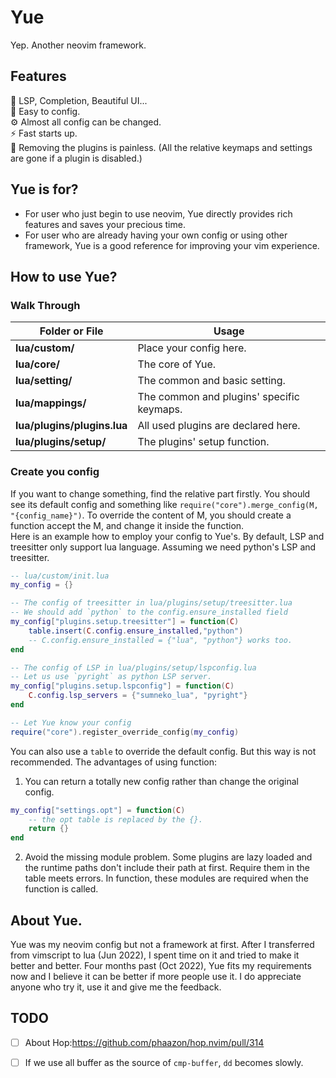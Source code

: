 # Yue
Yep. Another neovim framework. 

## Features
:book: LSP, Completion, Beautiful UI...  
:cake: Easy to config.  
:gear: Almost all config can be changed.  
:zap: Fast starts up.  
:electric_plug: Removing the plugins is painless. (All the relative keymaps and settings are gone if a plugin is disabled.)

## Yue is for?
* For user who just begin to use neovim, Yue directly provides rich features and saves your precious time.
* For user who are already having your own config or using other framework, Yue is a good reference for improving your vim experience. 

## How to use Yue?
<!-- 1. clone this repo to your `~/.config/nvim`. -->
<!-- 2. create your config. -->

### Walk Through
| Folder or File | Usage |
| -- | -- |
|**lua/custom/** | Place your config here.  
|**lua/core/** | The core of Yue.  
|**lua/setting/** | The common and basic setting.  
|**lua/mappings/** | The common and plugins' specific keymaps.  
|**lua/plugins/plugins.lua** | All used plugins are declared here.  
|**lua/plugins/setup/** | The plugins' setup function.  

### Create you config
If you want to change something, find the relative part firstly.
You should see its default config and something like `require("core").merge_config(M, "{config_name}")`.
To override the content of M, you should create a function accept the M, and change it inside the function.  
Here is an example how to employ your config to Yue's.
By default, LSP and treesitter only support lua language.
Assuming we need python's LSP and treesitter.
```lua
-- lua/custom/init.lua
my_config = {}

-- The config of treesitter in lua/plugins/setup/treesitter.lua 
-- We should add `python` to the config.ensure_installed field
my_config["plugins.setup.treesitter"] = function(C)
	table.insert(C.config.ensure_installed,"python")
	-- C.config.ensure_installed = {"lua", "python"} works too.
end

-- The config of LSP in lua/plugins/setup/lspconfig.lua 
-- Let us use `pyright` as python LSP server.
my_config["plugins.setup.lspconfig"] = function(C)
	C.config.lsp_servers = {"sumneko_lua", "pyright"}
end

-- Let Yue know your config
require("core").register_override_config(my_config)
```

You can also use a `table` to override the default config.
But this way is not recommended.
The advantages of using function:
1. You can return a totally new config rather than change the original config.
```lua
my_config["settings.opt"] = function(C)
	-- the opt table is replaced by the {}.
	return {} 
end
```
2. Avoid the missing module problem.
Some plugins are lazy loaded and the runtime paths don't include their path at first.
Require them in the table meets errors.
In function, these modules are required when the function is called.

## About Yue.
Yue was my neovim config but not a framework at first.
After I transferred from vimscript to lua (Jun 2022),
I spent time on it and tried to make it better and better.
Four months past (Oct 2022), Yue fits my requirements now
and I believe it can be better if more people use it.
I do appreciate anyone who try it, use it and give me the feedback.

## TODO
- [ ] About Hop:https://github.com/phaazon/hop.nvim/pull/314
- [ ] If we use all buffer as the source of `cmp-buffer`, `dd` becomes slowly.

